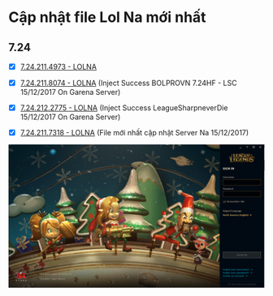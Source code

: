 # Cập nhật file Lol Na mới nhất

## 7.24

- [x] [7.24.211.4973 - LOLNA](https://raw.githubusercontent.com/IoT-VN/League-of-Legends/master/7.24/7.24.211.4973/League%20of%20Legends.exe)

- [x] [7.24.211.8074 - LOLNA](https://raw.githubusercontent.com/IoT-VN/League-of-Legends/master/7.24/7.24.211.8074/League%20of%20Legends.exe) (Inject Success BOLPROVN 7.24HF - LSC 15/12/2017 On Garena Server)

- [x] [7.24.212.2775 - LOLNA](https://raw.githubusercontent.com/IoT-VN/League-of-Legends/master/7.24/7.24.212.2775/League%20of%20Legends.exe) (Inject Success LeagueSharpneverDie 15/12/2017 On Garena Server)

- [x] [7.24.211.7318 - LOLNA](https://raw.githubusercontent.com/IoT-VN/League-of-Legends/master/master/7.24/7.24.211.7318/League%20of%20Legends.exe) (File mới nhất cập nhật Server Na 15/12/2017)

![alt text](https://raw.githubusercontent.com/IoT-VN/League-of-Legends/master/League%20of%20Legends.png)





